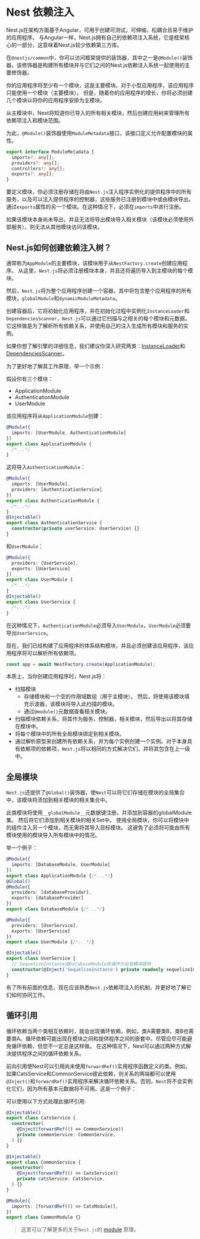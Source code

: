 # Nest 依赖注入

Nest.js在架构方面基于Angular，可用于创建可测试，可伸缩，松耦合且易于维护的应用程序。 与Angular一样，Nest.js拥有自己的依赖项注入系统，它是框架核心的一部分，这意味着Nest.js较少依赖第三方库。

在`@nestjs/common`中，你可以访问框架提供的装饰器，其中之一是`@Module()`装饰器。该修饰器是构建所有模块并与它们之间的Nest.js依赖注入系统一起使用的主要修饰器。

你的应用程序将至少有一个模块，这是主要模块。对于小型应用程序，该应用程序只能使用一个模块（主要模块）。 但是，随着你的应用程序的增长，你将必须创建几个模块以将你的应用程序安排为主模块。

从主模块中，Nest将知道你已导入的所有相关模块，然后创建应用树来管理所有依赖项注入和模块范围。

为此，`@Module()`装饰器使用`ModuleMetadata`接口，该接口定义允许配置模块的属性。

```ts
export interface ModuleMetadata {
  imports?: any[];
  providers?: any[];
  controllers?: any[];
  exports?: any[];
}
```

要定义模块，你必须注册存储在将由`Nest.js`注入程序实例化的提供程序中的所有服务，以及可以注入提供程序的控制器，这些服务已注册到模块中或由模块导出。 通过`exports`属性的另一个模块。在这种情况下，必须在`imports`中进行注册。

如果该模块本身尚未导出，并且无法将导出模块导入相关模块（该模块必须使用外部服务），则无法从其他模块访问该模块。

## Nest.js如何创建依赖注入树？

通常称为`AppModule`的主要模块，该模块用于从`NestFactory.create`创建应用程序。 从这里，`Nest.js`将必须注册模块本身，并且还将遍历导入到主模块的每个模块。

然后，`Nest.js`将为整个应用程序创建一个容器，其中将包含整个应用程序的所有模块，`globalModule`和`dynamicModuleMetadata`。

创建容器后，它将初始化应用程序，并在初始化过程中实例化`InstanceLoader`和`DependenciesScanner`，`Nest.js`可以通过它扫描与之相关的每个模块和元数据。它这样做是为了解析所有依赖关系，并使用自己的注入生成所有模块和服务的实例。

如果你想了解引擎的详细信息，我们建议你深入研究两类：[InstanceLoader](https://github.com/nestjs/nest/blob/master/packages/core/injector/instance-loader.ts)和[DependenciesScanner](https://github.com/nestjs/nest/blob/master/packages/core/scanner.ts)。

为了更好地了解其工作原理，举一个示例：

假设你有三个模块：

- ApplicationModule
- AuthenticationModule
- UserModule

该应用程序将从`ApplicationModule`创建：

```ts
@Module({
  imports: [UserModule, AuthenticationModule]
})
export class ApplicationModule {
  /*...*/
}
```

这将导入`AuthenticationModule`：

```ts
@Module({
  imports: [UserModule],
  providers: [AuthenticationService]
})
export class AuthenticationModule {
  /*...*/
}
@Injectable()
export class AuthenticationService {
  constructor(private userService: UserService) {}
}
```

和`UserModule`：

```ts
@Module({
  providers: [UserService],
  exports: [UserService]
})
export class UserModule {
  /*...*/
}
@Injectable()
export class UserService {
  /*...*/
}
```

在这种情况下，`AuthenticationModule`必须导入`UserModule`，`UserModule`必须要导出`UserService`。

现在，我们已经构建了应用程序的体系结构模块，并且必须创建该应用程序，该应用程序将可以解析所有依赖项。

```ts
const app = await NestFactory.create(ApplicationModule);
```

本质上，当你创建应用程序时，Nest.js将：

- 扫描模块
  - 存储模块和一个空的作用域数组（用于主模块）。 然后，将使用该模块填充示波器，该模块将导入此扫描的模块。
  - 通过`@module()`元数据查看相关模块。
- 扫描模块依赖关系，将其作为服务，控制器，相关模块，然后导出以将其存储在模块中。
- 将每个模块中的所有全局模块绑定到相关模块。
- 通过解析原型来创建所有依赖关系，并为每个实例创建一个实例。对于本身具有依赖项的依赖项，`Nest.js`将以相同的方式解决它们，并将其包含在上一级中。

## 全局模块

`Nest.js`还提供了`@Global()`装饰器，使`Nest`可以将它们存储在模块的全局集合中，该模块将添加到相关模块的相关集合中。

此类模块将使用`__globalModule__`元数据键注册，并添加到容器的globalModule集。 然后将它们添加到相关模块的相关Set中。 使用全局模块，你可以将模块中的组件注入另一个模块，而无需将其导入目标模块。 这避免了必须将可能由所有模块使用的模块导入所有模块中的情况。

举一个例子：

```ts
@Module({
  imports: [DatabaseModule, UserModule]
})
export class ApplicationModule {/*...*/}
@Global()
@Module({
  providers: [databaseProvider],
  exports: [databaseProvider]
})
export class DatabaseModule {/*...*/}

@Module({
  providers: [UserService],
  exports: [UserService]
})
export class UserModule {/*...*/}

@Injectable()
export class UserService {
  // SequelizeInstance由DatabaseModule存储作为全局模块提供
  constructor(@Inject('SequelizeInstance') private readonly sequelizeInstance) {}
}
```

有了所有前面的信息，现在应该熟悉`Nest.js`依赖项注入的机制，并更好地了解它们如何协同工作。

## 循环引用

循环依赖当两个类相互依赖时，就会出现循环依赖。例如，类A需要类B，类B也需要类A。循环依赖可能出现在模块之间和提供程序之间的嵌套中。尽管应尽可能避免循环依赖，但您不一定总是这样做。 在这种情况下，Nest可以通过两种方式解决提供程序之间的循环依赖关系。

前向引用使Nest可以引用尚未使用`forwardRef()`实用程序函数定义的类。例如，如果CatsService和CommonService彼此依赖，则关系的两端都可以使用`@Inject()`和`forwardRef()`实用程序来解决循环依赖关系。否则，`Nest`将不会实例化它们，因为所有基本元数据将不可用。这是一个例子：

可以使用以下方式处理此循环引用:

```ts
@Injectable()
export class CatsService {
  constructor(
    @Inject(forwardRef(() => CommonService))
    private commonService: CommonService,
  ) {}
}

@Injectable()
export class CommonService {
  constructor(
    @Inject(forwardRef(() => CatsService))
    private catsService: CatsService,
  ) {}
}

@Module({
  imports: [forwardRef(() => CatsModule)],
})
export class CommonModule {}
```

> 这里可以了解更多的关于`Nest.js`的 [module](https://github.com/nestjs/nest/blob/master/packages/core/injector/module.ts) 原理。